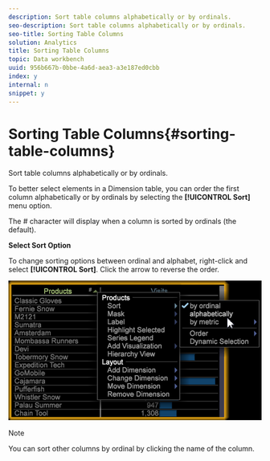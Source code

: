 ```yaml
---
description: Sort table columns alphabetically or by ordinals.
seo-description: Sort table columns alphabetically or by ordinals.
seo-title: Sorting Table Columns
solution: Analytics
title: Sorting Table Columns
topic: Data workbench
uuid: 956b667b-0bbe-4a6d-aea3-a3e187ed0cbb
index: y
internal: n
snippet: y
---
```


# Sorting Table Columns{#sorting-table-columns}

Sort table columns alphabetically or by ordinals.

To better select elements in a Dimension table, you can order the first column alphabetically or by ordinals by selecting the **[!UICONTROL Sort]** menu option.

The # character will display when a column is sorted by ordinals (the default).

**Select Sort Option**

To change sorting options between ordinal and alphabet, right-click and select **[!UICONTROL Sort]**. Click the arrow to reverse the order.

![](assets/sort_table_alpha.png)

>[!NOTE]
>
>You can sort other columns by ordinal by clicking the name of the column.

